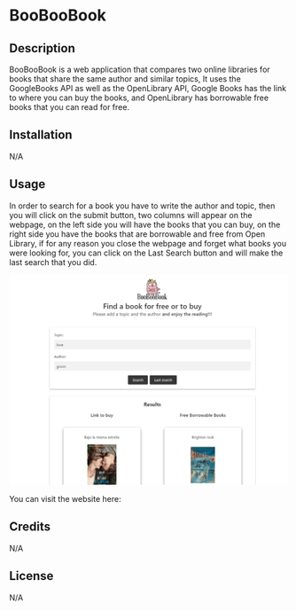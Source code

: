 # BooBooBook

## Description

BooBooBook is a web application that compares two online libraries for books that share the same author and similar topics, It uses the GoogleBooks API as well as the OpenLibrary API, Google Books has the link to where you can buy the books, and OpenLibrary has borrowable free books that you can read for free.  

## Installation

N/A

## Usage

In order to search for a book you have to write the author and topic, then you will click on the submit button, two columns will appear on the webpage, on the left side you will have the books that you can buy, on the right side you have the books that are borrowable and free from Open Library, if for any reason you close the webpage and forget what books you were looking for, you can click on the Last Search button and will make the last search that you did.


![Screenshot](./assets/images/Screenshot.png)

You can visit the website here: 


## Credits

N/A

## License

N/A
